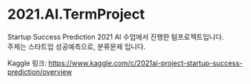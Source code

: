 # 2021.AI.TermProject
Startup Success Prediction
2021 AI 수업에서 진행한 텀프로젝트입니다.  
주제는 스타트업 성공예측으로, 분류문제 입니다.

Kaggle 링크: 
https://www.kaggle.com/c/2021ai-project-startup-success-prediction/overview

